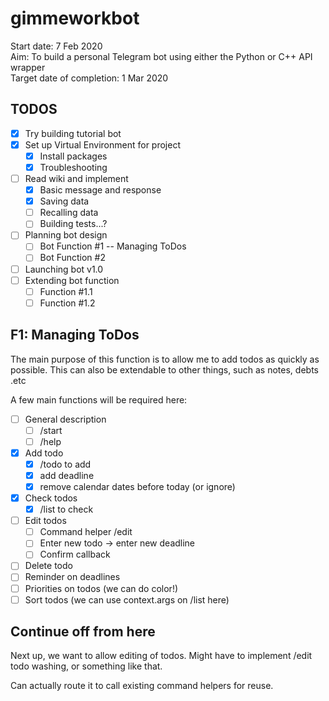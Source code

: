 # gimmeworkbot

Start date: 7 Feb 2020  
Aim: To build a personal Telegram bot using either the Python or C++ API wrapper  
Target date of completion: 1 Mar 2020

## TODOS

- [x] Try building tutorial bot
- [x] Set up Virtual Environment for project
  - [x] Install packages
  - [x] Troubleshooting
- [ ] Read wiki and implement
  - [x] Basic message and response
  - [x] Saving data
  - [ ] Recalling data
  - [ ] Building tests...?
- [ ] Planning bot design
  - [ ] Bot Function #1 -- Managing ToDos
  - [ ] Bot Function #2
- [ ] Launching bot v1.0
- [ ] Extending bot function
  - [ ] Function #1.1
  - [ ] Function #1.2

## F1: Managing ToDos

The main purpose of this function is to allow me to add todos as quickly as possible. This can also be extendable to other things, such as notes, debts .etc

A few main functions will be required here:

- [ ] General description
  - [ ] /start
  - [ ] /help
- [x] Add todo
  - [x] /todo to add
  - [x] add deadline
  - [x] remove calendar dates before today (or ignore)
- [x] Check todos
  - [x] /list to check
- [ ] Edit todos
  - [ ] Command helper /edit
  - [ ] Enter new todo -> enter new deadline
  - [ ] Confirm callback
- [ ] Delete todo
- [ ] Reminder on deadlines
- [ ] Priorities on todos (we can do color!)
- [ ] Sort todos (we can use context.args on /list here)

## Continue off from here

Next up, we want to allow editing of todos. Might have to implement /edit todo washing, or something like that.

Can actually route it to call existing command helpers for reuse.
